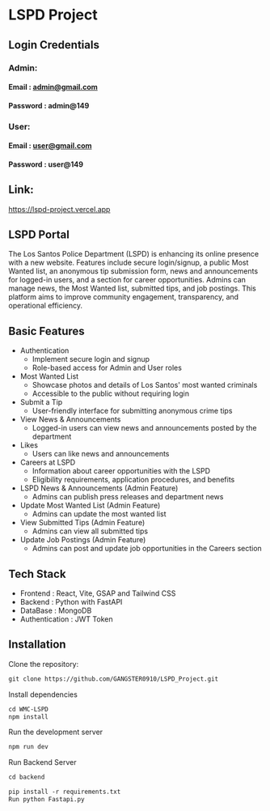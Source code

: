 
# LSPD Project

## Login Credentials
### Admin:
#### Email : admin@gmail.com
#### Password : admin@149

### User:
#### Email : user@gmail.com

#### Password : user@149

## Link:
https://lspd-project.vercel.app




## LSPD Portal
The Los Santos Police Department (LSPD) is enhancing its online presence with a new website. Features include secure login/signup, a public Most Wanted list, an anonymous tip submission form, news and announcements for logged-in users, and a section for career opportunities. Admins can manage news, the Most Wanted list, submitted tips, and job postings. This platform aims to improve community engagement, transparency, and operational efficiency.

## Basic Features
* Authentication
  * Implement secure login and signup
  * Role-based access for Admin and User roles
* Most Wanted List
  * Showcase photos and details of Los Santos' most wanted criminals
  * Accessible to the public without requiring login
* Submit a Tip
  * User-friendly interface for submitting anonymous crime tips
* View News & Announcements
  * Logged-in users can view news and announcements posted by the department
* Likes
  * Users can like news and announcements
* Careers at LSPD
  * Information about career opportunities with the LSPD
  * Eligibility requirements, application procedures, and benefits
* LSPD News & Announcements (Admin Feature)
  * Admins can publish press releases and department news
* Update Most Wanted List (Admin Feature)
  * Admins can update the most wanted list
* View Submitted Tips (Admin Feature)
  * Admins can view all submitted tips
* Update Job Postings (Admin Feature)
  * Admins can post and update job opportunities in the Careers section

## Tech Stack
* Frontend : React, Vite, GSAP and Tailwind CSS
* Backend : Python with FastAPI
* DataBase : MongoDB
* Authentication : JWT Token

## Installation


Clone the repository:
``` markdown
git clone https://github.com/GANGSTER0910/LSPD_Project.git
```
Install dependencies
```markdown
cd WMC-LSPD
npm install
```
Run the development server
```markdown
npm run dev
```
Run Backend Server
``` markdown
cd backend
```
```markdown
pip install -r requirements.txt
Run python Fastapi.py 
```



